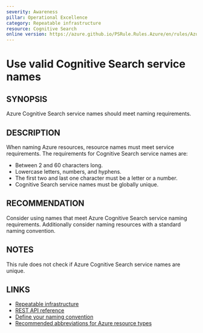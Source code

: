 ```yaml
---
severity: Awareness
pillar: Operational Excellence
category: Repeatable infrastructure
resource: Cognitive Search
online version: https://azure.github.io/PSRule.Rules.Azure/en/rules/Azure.Search.Name/
---
```


# Use valid Cognitive Search service names

## SYNOPSIS

Azure Cognitive Search service names should meet naming requirements.

## DESCRIPTION

When naming Azure resources, resource names must meet service requirements.
The requirements for Cognitive Search service names are:

- Between 2 and 60 characters long.
- Lowercase letters, numbers, and hyphens.
- The first two and last one character must be a letter or a number.
- Cognitive Search service names must be globally unique.

## RECOMMENDATION

Consider using names that meet Azure Cognitive Search service naming requirements.
Additionally consider naming resources with a standard naming convention.

## NOTES

This rule does not check if Azure Cognitive Search service names are unique.

## LINKS

- [Repeatable infrastructure](https://learn.microsoft.com/azure/architecture/framework/devops/automation-infrastructure)
- [REST API reference](https://docs.microsoft.com/rest/api/searchmanagement/2021-04-01-preview/services/create-or-update)
- [Define your naming convention](https://docs.microsoft.com/azure/cloud-adoption-framework/ready/azure-best-practices/resource-naming)
- [Recommended abbreviations for Azure resource types](https://docs.microsoft.com/azure/cloud-adoption-framework/ready/azure-best-practices/resource-abbreviations)
